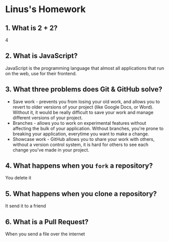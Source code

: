 # Linus's Homework

## 1. What is 2 + 2?

4

## 2. What is JavaScript?

JavaScript is the programming language that almost all applications that run on the web, use for their frontend.

## 3. What three problems does Git & GitHub solve?

- Save work - prevents you from losing your old work, and allows you to revert to older versions of your project (like Google Docs, or Word). Without it, it would be really difficult to save your work and manage different versions of your project.
- Branches - allows you to work on experimental features without affecting the bulk of your application. Without branches, you're prone to breaking your application, everytime you want to make a change.
- Showcase work - GitHub allows you to share your work with others, without a version control system, it is hard for others to see each change you've made in your project.

## 4. What happens when you `fork` a repository?

You delete it

## 5. What happens when you clone a repository?

It send it to a friend

## 6. What is a Pull Request?

When you send a file over the internet
